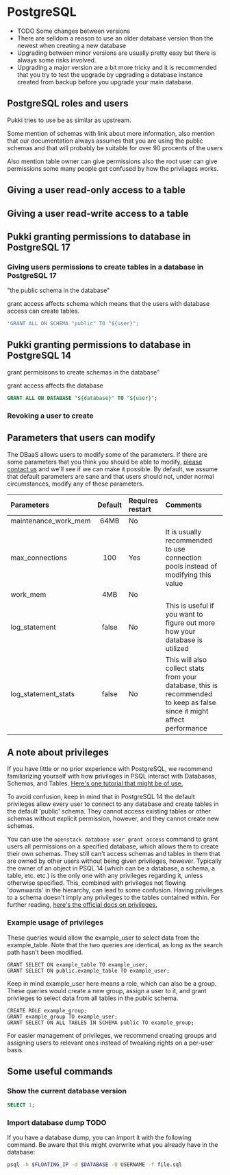 # PostgreSQL

- TODO Some changes between versions
- There are selldom a reason to use an older database version than the newest when creating a new database
- Upgrading between minor versions are usually pretty easy but there is always some risks involved.
- Upgrading a major version are a bit more tricky and it is recommended that you try to test the upgrade
  by upgrading a database instance created from backup before you upgrade your main database.



## PostgreSQL roles and users

Pukki tries to use be as similar as upstream.

Some mention of schemas with link about more information, also mention that our documentation always
assumes that you are using the public schemas and that will probably be suitable for over 90 procents  of the users

Also mention table owner can give permissions also the root user can give permissions some many
people get confused by how the privilages works.

## Giving a user read-only access to a table

## Giving a user read-write access to a table


## Pukki granting permissions to database in PostgreSQL 17

### Giving users permissions to create tables in a database in PostgreSQL 17
"the public schema in the database"

grant access affects schema which means that the users with database access can create tables.

```sql
'GRANT ALL ON SCHEMA "public" TO "${user}";
```




## Pukki granting permissions to database  in PostgreSQL 14

grant permisisons to create schemas in the database"


grant access affects the database 

```sql
GRANT ALL ON DATABASE "${database}" TO "${user}";
```

### Revoking a user to create



## Parameters that users can modify

The DBaaS allows users to modify some of the parameters.
If there are some parameters that you think you should be able to modify, [please contact us](../../support/contact.md) and we'll see if we can make it possible.
By default, we assume that default parameters are sane and that users should not, under normal circumstances, modify any of these parameters.

| Parameters           | Default | Requires restart | Comments |
|:--- |:---:|:---|:---|
| maintenance_work_mem | 64MB  | No  | |
| max_connections      | 100   | Yes |It is usually recommended to use connection pools instead of modifying this value |
| work_mem             | 4MB   | No  | |
| log_statement        | false | No  | This is useful if you want to figure out more how your database is utilized |
| log_statement_stats  | false | No  |This will also collect stats from your database, this is recommended to keep as false since it might affect performance |

## A note about privileges

If you have little or no prior experience with PostgreSQL, we recommend familiarizing yourself with how privileges in PSQL interact with Databases, Schemas, and Tables. [Here's one tutorial that might be of use.](https://www.postgresqltutorial.com/postgresql-administration/postgresql-schema/)

To avoid confusion, keep in mind that in PostgreSQL 14 the default privileges allow every user to connect to any database and create tables in the default 'public' schema. They cannot access existing tables or other schemas without explicit permission, however, and they cannot create new schemas.

You can use the `openstack database user grant access` command to grant users all permissions on a specified database, which allows them to create their own schemas. They still can't access schemas and tables in them that are owned by other users without being given privileges, however. Typically the owner of an object in PSQL 14 (which can be a database, a schema, a table, etc. etc.) is the only one with any privileges regarding it, unless otherwise specified. This, combined with privileges not flowing 'downwards' in the hierarchy, can lead to some confusion. Having privileges to a schema doesn't imply any privileges to the tables contained within. For further reading, [here's the official docs on privileges.](https://www.postgresql.org/docs/14/ddl-priv.html)

### Example usage of privileges

These queries would allow the example_user to select data from the example_table. Note that the two queries are identical, as long as the search path hasn't been modified.

```
GRANT SELECT ON example_table TO example_user;
GRANT SELECT ON public.example_table TO example_user;
```

Keep in mind example_user here means a role, which can also be a group. These queries would create a new group, assign a user to it, and grant privileges to select data from all tables in the public schema.

```
CREATE ROLE example_group;
GRANT example_group TO example_user;
GRANT SELECT ON ALL TABLES IN SCHEMA public TO example_group;
```

For easier management of privileges, we recommend creating groups and assigning users to relevant ones instead of tweaking rights on a per-user basis.




## Some useful commands

### Show the current database version

```sql
SELECT 1;
```

### Import database dump TODO

If you have a database dump, you can import it with the following command. Be aware that this might overwrite what you already have in the database:

```bash
psql -h $FLOATING_IP -d $DATABASE -U USERNAME -f file.sql
```
